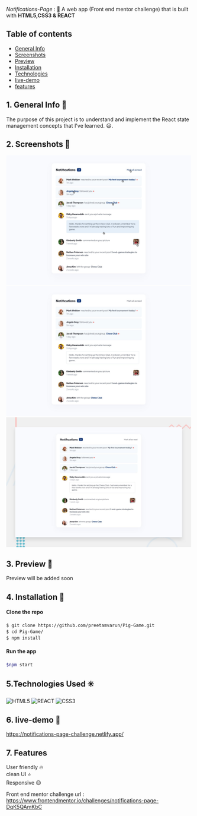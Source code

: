 *Notifications-Page* : :jack_o_lantern:
A web app (Front end mentor challenge) that is built with **HTML5,CSS3 & REACT**  

## Table of contents
- [General Info](#generalInfo)
- [Screenshots](#screenshots)
- [Preview](#preview)
- [Installation](#Installation)
- [Technologies](#Tech)
- [live-demo](#live-demo)
- [features](#features)

<a name = "generalInfo"> </a>
## 1. General Info 📝
The purpose of this project is to understand and implement the React state management concepts that I've learned. :smiley:.

<a name = "screenshots"> </a>
## 2. Screenshots 📸
<img src = "design/active-states.jpg" alt = "active-state" height = 350 width = 500>
<img src = "design/desktop-design.jpg" alt = "desktop-design" height = 350 width = 500>
<img src = "design/desktop-preview.jpg" alt = "desktop-preview" height = 350 width = 500>

<a name = "preview"> </a>
## 3. Preview 🎥
Preview will be added soon

<a name = "Installation"> </a>
## 4. Installation 📀

#### Clone the repo

```sh
$ git clone https://github.com/preetamvarun/Pig-Game.git
$ cd Pig-Game/
$ npm install
```

#### Run the app
```sh
$npm start
```

<a name = "Tech"> </a>
## 5.Technologies Used ✳️

![HTML5](https://img.shields.io/badge/html5-%231572B6.svg?style=for-the-badge&logo=html5&logoColor=orange)
![REACT](https://img.shields.io/badge/react-%231572B6.svg?style=for-the-badge&logo=react&logoColor=violet)
![CSS3](https://img.shields.io/badge/css3-%231572B6.svg?style=for-the-badge&logo=css3&logoColor=white)

<a name = "live-demo"> </a>
## 6. live-demo 👾
 https://notifications-page-challenge.netlify.app/


<a name = "features"> </a>
## 7. Features
User friendly 🔥 <br>
clean UI ⭐ <br>
Responsive 😉

Front end mentor challenge url : https://www.frontendmentor.io/challenges/notifications-page-DqK5QAmKbC


